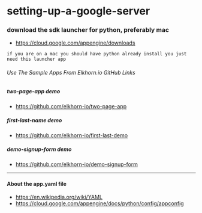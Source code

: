 # setting-up-a-google-server

### download the sdk launcher for python, preferably mac
- https://cloud.google.com/appengine/downloads

```
if you are on a mac you should have python already install you just need this launcher app
```

###### Use The Sample Apps From Elkhorn.io GitHub Links

##### two-page-app demo
- https://github.com/elkhorn-io/two-page-app

##### first-last-name demo
- https://github.com/elkhorn-io/first-last-demo

##### demo-signup-form demo
- https://github.com/elkhorn-io/demo-signup-form

- - -

#### About the app.yaml file
* https://en.wikipedia.org/wiki/YAML
* https://cloud.google.com/appengine/docs/python/config/appconfig
